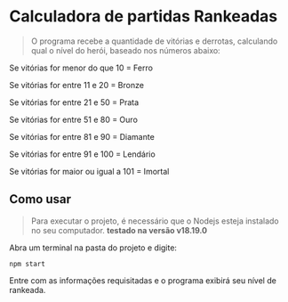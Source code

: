 # Calculadora de partidas Rankeadas

> O programa recebe a quantidade de vitórias e derrotas, calculando qual o nível do herói, baseado nos números abaixo:

Se vitórias for menor do que 10 = Ferro

Se vitórias for entre 11 e 20 = Bronze

Se vitórias for entre 21 e 50 = Prata

Se vitórias for entre 51 e 80 = Ouro

Se vitórias for entre 81 e 90 = Diamante

Se vitórias for entre 91 e 100 = Lendário

Se vitórias for maior ou igual a 101 = Imortal

## Como usar

> Para executar o projeto, é necessário que o Nodejs esteja instalado no seu computador.
**testado na versão v18.19.0**

Abra um terminal na pasta do projeto e digite:

```node
npm start
```

Entre com as informações requisitadas e o programa exibirá seu nível de rankeada.

